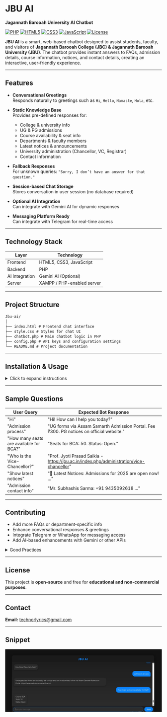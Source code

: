 # JBU AI
**Jagannath Barooah University AI Chatbot**  

[![PHP](https://img.shields.io/badge/PHP-7.4+-blue.svg)](https://www.php.net/) 
[![HTML5](https://img.shields.io/badge/HTML5-orange.svg)](https://developer.mozilla.org/en-US/docs/Web/HTML) 
[![CSS3](https://img.shields.io/badge/CSS3-blue.svg)](https://developer.mozilla.org/en-US/docs/Web/CSS) 
[![JavaScript](https://img.shields.io/badge/JavaScript-yellow.svg)](https://developer.mozilla.org/en-US/docs/Web/JavaScript) 
[![License](https://img.shields.io/badge/License-Open%20Source-green.svg)](#license)

**JBU AI** is a smart, web-based chatbot designed to assist students, faculty, and visitors of **Jagannath Barooah College (JBC) & Jagannath Barooah University (JBU)**. The chatbot provides instant answers to FAQs, admission details, course information, notices, and contact details, creating an interactive, user-friendly experience.  

---

## Features

- **Conversational Greetings**  
  Responds naturally to greetings such as `Hi`, `Hello`, `Namaste`, `Hola`, etc.

- **Static Knowledge Base**  
  Provides pre-defined responses for:
  - College & university info
  - UG & PG admissions
  - Course availability & seat info
  - Departments & faculty members
  - Latest notices & announcements
  - University administration (Chancellor, VC, Registrar)
  - Contact information

- **Fallback Responses**  
  For unknown queries: `"Sorry, I don’t have an answer for that question."`

- **Session-based Chat Storage**  
  Stores conversation in user session (no database required)

- **Optional AI Integration**  
  Can integrate with Gemini AI for dynamic responses

- **Messaging Platform Ready**  
  Can integrate with Telegram for real-time access  

---

## Technology Stack

| Layer | Technology |
|-------|------------|
| Frontend | HTML5, CSS3, JavaScript |
| Backend | PHP |
| AI Integration | Gemini AI (Optional) |
| Server | XAMPP / PHP-enabled server |

---

## Project Structure
```text
Jbu-ai/
│
├── index.html # Frontend chat interface
├── style.css # Styles for chat UI
├── chatbot.php # Main chatbot logic in PHP
├── config.php # API keys and configuration settings
└── README.md # Project documentation
```




---

## Installation & Usage

<details>
<summary>Click to expand instructions</summary>

1. Clone or download the repository.
2. Place the folder in your **XAMPP `htdocs`** directory or any PHP-enabled server.
3. Start the **Apache** server.
4. Open your browser and go to:  
   `http://localhost/jbu-ai/index.html`
5. Interact with the bot:
   - `"Hi" / "Hello" / "Namaste"` → Bot responds with greetings
   - `"Admission process"` / `"BCA seats"` → Bot provides static answers
   - Unknown queries → Bot responds with fallback message
6. *(Optional)* Add your **Gemini AI API key** in `config.php` to enable AI-powered answers.

</details>

---

## Sample Questions

| User Query | Expected Bot Response |
|------------|---------------------|
| "Hi" | "Hi! How can I help you today?" |
| "Admission process" | "UG forms via Assam Samarth Admission Portal. Fee ₹300. PG notices on official website." |
| "How many seats are available for BCA?" | "Seats for BCA: 50. Status: Open." |
| "Who is the Vice-Chancellor?" | "Prof. Jyoti Prasad Saikia - https://jbu.ac.in/index.php/administration/vice-chancellor" |
| "Show latest notices" | "📢 Latest Notices: Admissions for 2025 are open now! ..." |
| "Admission contact info" | "Mr. Subhashis Sarma: +91 9435092618 ..." |

---

## Contributing

- Add more FAQs or department-specific info  
- Enhance conversational responses & greetings  
- Integrate Telegram or WhatsApp for messaging access  
- Add AI-based enhancements with Gemini or other APIs  

<details>
<summary>Good Practices</summary>

- Keep static data updated with official JBU/JBC notices  
- Test all greeting variations for conversational flow  
- Document any new modules added for clarity  

</details>

---

## License

This project is **open-source** and free for **educational and non-commercial purposes**.  

---

## Contact

**Email:** technorlyrics@gmail.com

---

## Snippet

![Snippet](snippet.JPG "Demo")

